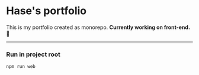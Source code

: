 # Hase's portfolio
This is my portfolio created as monorepo. **Currently working on front-end.** 🦖

----

### Run in project root
```
npm run web
```

